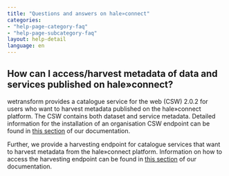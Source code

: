 ```yaml
---
title: "Questions and answers on hale»connect"
categories:
- "help-page-category-faq"
- "help-page-subcategory-faq"
layout: help-detail
language: en
---
```


<h2>How can I access/harvest metadata of data and services published on hale»connect?</h2>

wetransform provides a catalogue service for the web (CSW) 2.0.2 for users who want to harvest metadata published on the hale»connect platform. The CSW contains both dataset and service metadata. Detailed information for the installation of an organisation CSW endpoint can be found in <a href="../../users-roles-orgs/harvesting-metadata/2015-03-07-csw">this section</a> of our documentation.

Further, we provide a harvesting endpoint for catalogue services that want to harvest metadata from the hale»connect platform. Information on how to access the harvesting endpoint can be found in <a href="../../users-roles-orgs/harvesting-metadata/2015-03-06-harvest-metadata">this section</a> of our documentation. 
